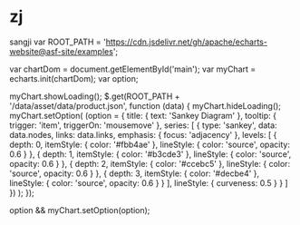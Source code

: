 # zj
sangji
var ROOT_PATH =
  'https://cdn.jsdelivr.net/gh/apache/echarts-website@asf-site/examples';

var chartDom = document.getElementById('main');
var myChart = echarts.init(chartDom);
var option;

myChart.showLoading();
$.get(ROOT_PATH + '/data/asset/data/product.json', function (data) {
  myChart.hideLoading();
  myChart.setOption(
    (option = {
      title: {
        text: 'Sankey Diagram'
      },
      tooltip: {
        trigger: 'item',
        triggerOn: 'mousemove'
      },
      series: [
        {
          type: 'sankey',
          data: data.nodes,
          links: data.links,
          emphasis: {
            focus: 'adjacency'
          },
          levels: [
            {
              depth: 0,
              itemStyle: {
                color: '#fbb4ae'
              },
              lineStyle: {
                color: 'source',
                opacity: 0.6
              }
            },
            {
              depth: 1,
              itemStyle: {
                color: '#b3cde3'
              },
              lineStyle: {
                color: 'source',
                opacity: 0.6
              }
            },
            {
              depth: 2,
              itemStyle: {
                color: '#ccebc5'
              },
              lineStyle: {
                color: 'source',
                opacity: 0.6
              }
            },
            {
              depth: 3,
              itemStyle: {
                color: '#decbe4'
              },
              lineStyle: {
                color: 'source',
                opacity: 0.6
              }
            }
          ],
          lineStyle: {
            curveness: 0.5
          }
        }
      ]
    })
  );
});

option && myChart.setOption(option);
